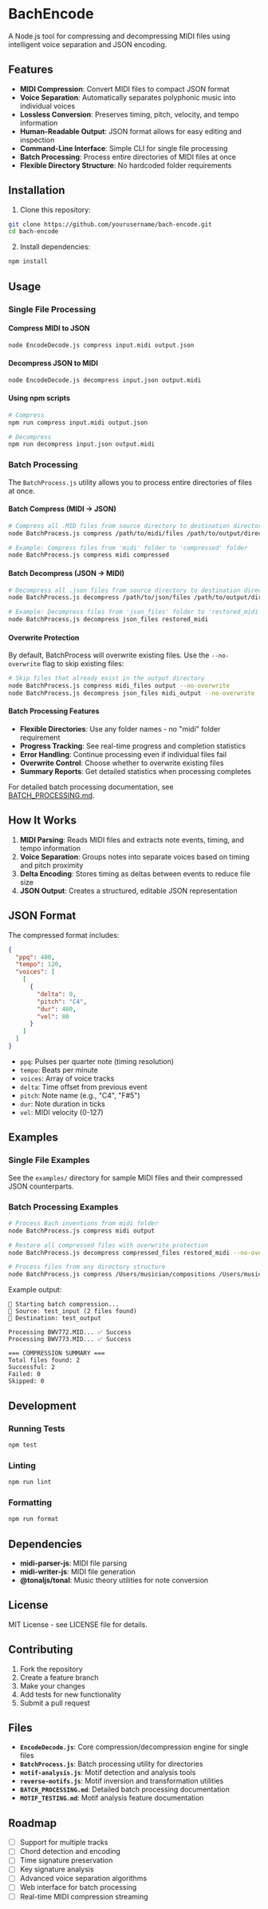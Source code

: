 # BachEncode

A Node.js tool for compressing and decompressing MIDI files using intelligent voice separation and JSON encoding.

## Features

- **MIDI Compression**: Convert MIDI files to compact JSON format
- **Voice Separation**: Automatically separates polyphonic music into individual voices
- **Lossless Conversion**: Preserves timing, pitch, velocity, and tempo information
- **Human-Readable Output**: JSON format allows for easy editing and inspection
- **Command-Line Interface**: Simple CLI for single file processing
- **Batch Processing**: Process entire directories of MIDI files at once
- **Flexible Directory Structure**: No hardcoded folder requirements

## Installation

1. Clone this repository:
```bash
git clone https://github.com/yourusername/bach-encode.git
cd bach-encode
```

2. Install dependencies:
```bash
npm install
```

## Usage

### Single File Processing

#### Compress MIDI to JSON
```bash
node EncodeDecode.js compress input.midi output.json
```

#### Decompress JSON to MIDI
```bash
node EncodeDecode.js decompress input.json output.midi
```

#### Using npm scripts
```bash
# Compress
npm run compress input.midi output.json

# Decompress
npm run decompress input.json output.midi
```

### Batch Processing

The `BatchProcess.js` utility allows you to process entire directories of files at once.

#### Batch Compress (MIDI → JSON)
```bash
# Compress all .MID files from source directory to destination directory
node BatchProcess.js compress /path/to/midi/files /path/to/output/directory

# Example: Compress files from 'midi' folder to 'compressed' folder
node BatchProcess.js compress midi compressed
```

#### Batch Decompress (JSON → MIDI)
```bash
# Decompress all .json files from source directory to destination directory
node BatchProcess.js decompress /path/to/json/files /path/to/output/directory

# Example: Decompress files from 'json_files' folder to 'restored_midi' folder
node BatchProcess.js decompress json_files restored_midi
```

#### Overwrite Protection
By default, BatchProcess will overwrite existing files. Use the `--no-overwrite` flag to skip existing files:

```bash
# Skip files that already exist in the output directory
node BatchProcess.js compress midi_files output --no-overwrite
node BatchProcess.js decompress json_files midi_output --no-overwrite
```

#### Batch Processing Features
- **Flexible Directories**: Use any folder names - no "midi" folder requirement
- **Progress Tracking**: See real-time progress and completion statistics
- **Error Handling**: Continue processing even if individual files fail
- **Overwrite Control**: Choose whether to overwrite existing files
- **Summary Reports**: Get detailed statistics when processing completes

For detailed batch processing documentation, see [BATCH_PROCESSING.md](BATCH_PROCESSING.md).

## How It Works

1. **MIDI Parsing**: Reads MIDI files and extracts note events, timing, and tempo information
2. **Voice Separation**: Groups notes into separate voices based on timing and pitch proximity
3. **Delta Encoding**: Stores timing as deltas between events to reduce file size
4. **JSON Output**: Creates a structured, editable JSON representation

## JSON Format

The compressed format includes:
```json
{
  "ppq": 480,
  "tempo": 120,
  "voices": [
    [
      {
        "delta": 0,
        "pitch": "C4",
        "dur": 480,
        "vel": 80
      }
    ]
  ]
}
```

- `ppq`: Pulses per quarter note (timing resolution)
- `tempo`: Beats per minute
- `voices`: Array of voice tracks
- `delta`: Time offset from previous event
- `pitch`: Note name (e.g., "C4", "F#5")
- `dur`: Note duration in ticks
- `vel`: MIDI velocity (0-127)

## Examples

### Single File Examples
See the `examples/` directory for sample MIDI files and their compressed JSON counterparts.

### Batch Processing Examples

```bash
# Process Bach inventions from midi folder
node BatchProcess.js compress midi output

# Restore all compressed files with overwrite protection
node BatchProcess.js decompress compressed_files restored_midi --no-overwrite

# Process files from any directory structure
node BatchProcess.js compress /Users/musician/compositions /Users/musician/compressed
```

Example output:
```
🎵 Starting batch compression...
📁 Source: test_input (2 files found)
📁 Destination: test_output

Processing BWV772.MID... ✅ Success
Processing BWV773.MID... ✅ Success

=== COMPRESSION SUMMARY ===
Total files found: 2
Successful: 2
Failed: 0
Skipped: 0
```

## Development

### Running Tests
```bash
npm test
```

### Linting
```bash
npm run lint
```

### Formatting
```bash
npm run format
```

## Dependencies

- **midi-parser-js**: MIDI file parsing
- **midi-writer-js**: MIDI file generation
- **@tonaljs/tonal**: Music theory utilities for note conversion

## License

MIT License - see LICENSE file for details.

## Contributing

1. Fork the repository
2. Create a feature branch
3. Make your changes
4. Add tests for new functionality
5. Submit a pull request

## Files

- **`EncodeDecode.js`**: Core compression/decompression engine for single files
- **`BatchProcess.js`**: Batch processing utility for directories
- **`motif-analysis.js`**: Motif detection and analysis tools
- **`reverse-motifs.js`**: Motif inversion and transformation utilities
- **`BATCH_PROCESSING.md`**: Detailed batch processing documentation
- **`MOTIF_TESTING.md`**: Motif analysis feature documentation

## Roadmap

- [ ] Support for multiple tracks
- [ ] Chord detection and encoding
- [ ] Time signature preservation
- [ ] Key signature analysis
- [ ] Advanced voice separation algorithms
- [ ] Web interface for batch processing
- [ ] Real-time MIDI compression streaming